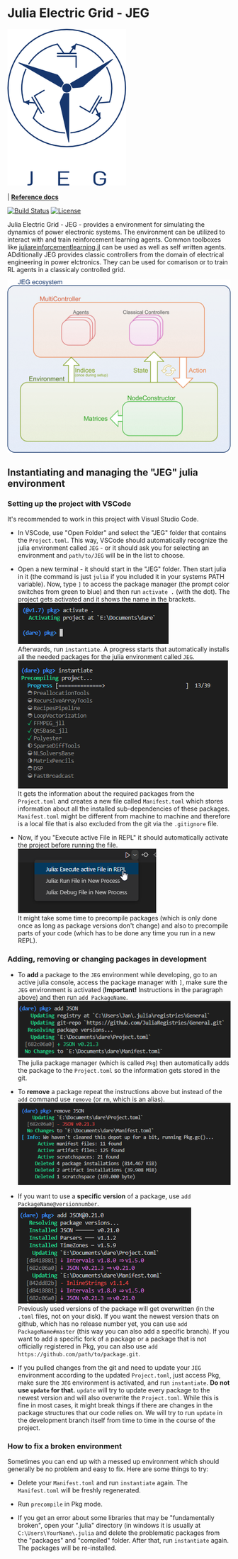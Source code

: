 
# Julia Electric Grid - JEG  

  ![JEG Logo](docs/logo.png)

| [**Reference docs**](https://upb-lea.github.io/JuliaElectricGrid.jl/dev/)

[![Build Status](https://github.com/upb-lea/JuliaElectricGrid.jl/actions/workflows/CI.yml/badge.svg)](https://github.com/upb-lea/JuliaElectricGrid.jl/actions/workflows/CI.yml)
[![License](https://img.shields.io/github/license/mashape/apistatus.svg?maxAge=2592000)](https://github.com/upb-lea/JuliaElectricGrid.jl/blob/main/LICENSE)

Julia Electric Grid - JEG - provides a environment for simulating the dynamics of power electronic systems.
The environment can be utilized to interact with and train reinforcement learning agents. 
Common toolboxes like [juliareinforcementlearning.jl](https://juliareinforcementlearning.org/) can be used as well as self written agents.
ADditionally JEG provides classic controllers from the domain of electrical engineering in power elctronics.
They can be used for comarison or to train RL agents in a classicaly controlled grid.

![JEG Framework](docs/src/assets/OverviewJEG.png)


## Instantiating and managing the "JEG" julia environment


### Setting up the project with VSCode
It's recommended to work in this project with Visual Studio Code.

- In VSCode, use "Open Folder" and select the "JEG" folder that contains the `Project.toml`. This way, VSCode should automatically recognize the julia environment called `JEG` - or it should ask you for selecting an environment and `path/to/JEG` will be in the list to choose.

- Open a new terminal - it should start in the "JEG" folder. Then start julia in it (the command is just `julia` if you included it in your systems PATH variable). Now, type `]` to access the package manager (the prompt color switches from green to blue) and then run `activate .` (with the dot). The project gets activated and it shows the name in the brackets. \
![activated project](docs/dev_readme/activate.png) \
Afterwards, run `instantiate`. A progress starts that automatically installs all the needed packages for the julia environment called `JEG`. \
![instantiate project](docs/dev_readme/instantiate.png) \
It gets the information about the required packages from the `Project.toml` and creates a new file called `Manifest.toml` which stores information about all the installed sub-dependencies of these packages. `Manifest.toml` might be different from machine to machine and therefore is a local file that is also excluded from the git via the `.gitignore` file.

- Now, if you "Execute active File in REPL" it should automatically activate the project before running the file. \
![run in REPL](docs/dev_readme/RunInREPL.png) \
It might take some time to precompile packages (which is only done once as long as package versions don't change) and also to precompile parts of your code (which has to be done any time you run in a new REPL).


### Adding, removing or changing packages in development
- To **add** a package to the `JEG` environment while developing, go to an active julia console, access the package manager with `]`, make sure the `JEG` environment is activated (**Important!** Instructions in the paragraph above) and then run `add PackageName`. \
![add a package](docs/dev_readme/addpackage.png) \
The julia package manager (which is called `Pkg`) then automatically adds the package to the `Project.toml` so the information gets stored in the git.

- To **remove** a package repeat the instructions above but instead of the `add` command use `remove` (or `rm`, which is an alias). \
![remove a package](docs/dev_readme/removepackage.png)

- If you want to use a **specific version** of a package, use `add PackageName@versionnumber`. \
![specific package version](docs/dev_readme/specificversion.png) \
Previously used versions of the package will get overwritten (in the `.toml` files, not on your disk).
If you want the newest version thats on github, which has no release number yet, you can use `add PackageName#master` (this way you can also add a specific branch).
If you want to add a specific fork of a package or a package that is not officially registered in Pkg, you can also use `add https://github.com/path/to/package.git`.

- If you pulled changes from the git and need to update your `JEG` environment according to the updated `Project.toml`, just access Pkg, make sure the `JEG` environment is activated, and run `instantiate`.
**Do not use `update` for that.** `update` will try to update every package to the newest version and will also overwrite the `Project.toml`. While this is fine in most cases, it might break things if there are changes in the package structures that our code relies on. We will try to run `update` in the development branch itself from time to time in the course of the project.

### How to fix a broken environment
Sometimes you can end up with a messed up environment which should generally be no problem and easy to fix. Here are some things to try:

- Delete your `Manifest.toml` and run `instantiate` again. The `Manifest.toml` will be freshly regenerated.

- Run `precompile` in Pkg mode.

- If you get an error about some libraries that may be "fundamentally broken", open your ".julia" directory (in windows it is usually at `C:\Users\YourName\.julia` and delete the problematic packages from the "packages" and "compiled" folder. After that, run `instantiate` again. The packages will be re-installed.